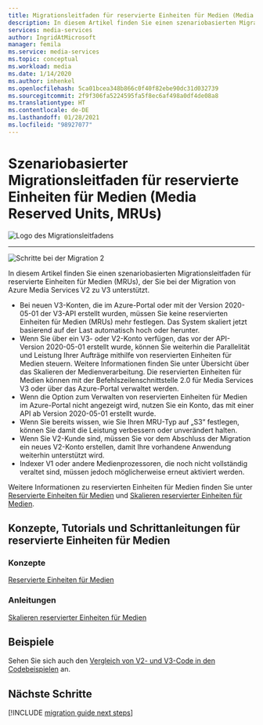 ```yaml
---
title: Migrationsleitfaden für reservierte Einheiten für Medien (Media Reserved Units, MRUs)
description: In diesem Artikel finden Sie einen szenariobasierten Migrationsleitfaden für reservierte Einheiten für Medien (MRUs), der Sie bei der Migration von Azure Media Services V2 zu V3 unterstützt.
services: media-services
author: IngridAtMicrosoft
manager: femila
ms.service: media-services
ms.topic: conceptual
ms.workload: media
ms.date: 1/14/2020
ms.author: inhenkel
ms.openlocfilehash: 5ca01bcea348b866c0f40f82ebe90dc31d032739
ms.sourcegitcommit: 2f9f306fa5224595fa5f8ec6af498a0df4de08a8
ms.translationtype: HT
ms.contentlocale: de-DE
ms.lasthandoff: 01/28/2021
ms.locfileid: "98927077"
---
```

# <a name="media-reserved-units-mrus-scenario-based-migration-guidance"></a>Szenariobasierter Migrationsleitfaden für reservierte Einheiten für Medien (Media Reserved Units, MRUs)

![Logo des Migrationsleitfadens](./media/migration-guide/azure-media-services-logo-migration-guide.svg)

<hr color="#5ea0ef" size="10">

![Schritte bei der Migration 2](./media/migration-guide/steps-4.svg)

In diesem Artikel finden Sie einen szenariobasierten Migrationsleitfaden für reservierte Einheiten für Medien (MRUs), der Sie bei der Migration von Azure Media Services V2 zu V3 unterstützt.

- Bei neuen V3-Konten, die im Azure-Portal oder mit der Version 2020-05-01 der V3-API erstellt wurden, müssen Sie keine reservierten Einheiten für Medien (MRUs) mehr festlegen. Das System skaliert jetzt basierend auf der Last automatisch hoch oder herunter.
- Wenn Sie über ein V3- oder V2-Konto verfügen, das vor der API-Version 2020-05-01 erstellt wurde, können Sie weiterhin die Parallelität und Leistung Ihrer Aufträge mithilfe von reservierten Einheiten für Medien steuern. Weitere Informationen finden Sie unter Übersicht über das Skalieren der Medienverarbeitung. Die reservierten Einheiten für Medien können mit der Befehlszeilenschnittstelle 2.0 für Media Services V3 oder über das Azure-Portal verwaltet werden.  
- Wenn die Option zum Verwalten von reservierten Einheiten für Medien im Azure-Portal nicht angezeigt wird, nutzen Sie ein Konto, das mit einer API ab Version 2020-05-01 erstellt wurde.
- Wenn Sie bereits wissen, wie Sie Ihren MRU-Typ auf „S3“ festlegen, können Sie damit die Leistung verbessern oder unverändert halten.
- Wenn Sie V2-Kunde sind, müssen Sie vor dem Abschluss der Migration ein neues V2-Konto erstellen, damit Ihre vorhandene Anwendung weiterhin unterstützt wird. 
- Indexer V1 oder andere Medienprozessoren, die noch nicht vollständig veraltet sind, müssen jedoch möglicherweise erneut aktiviert werden. 

Weitere Informationen zu reservierten Einheiten für Medien finden Sie unter [Reservierte Einheiten für Medien](concept-media-reserved-units.md) und [Skalieren reservierter Einheiten für Medien](media-reserved-units-cli-how-to.md).

## <a name="mru-concepts-tutorials-and-how-to-guides"></a>Konzepte, Tutorials und Schrittanleitungen für reservierte Einheiten für Medien

### <a name="concepts"></a>Konzepte

[Reservierte Einheiten für Medien](concept-media-reserved-units.md)

### <a name="how-to-guides"></a>Anleitungen

[Skalieren reservierter Einheiten für Medien](media-reserved-units-cli-how-to.md)

## <a name="samples"></a>Beispiele

Sehen Sie sich auch den [Vergleich von V2- und V3-Code in den Codebeispielen](migrate-v-2-v-3-migration-samples.md) an.

## <a name="next-steps"></a>Nächste Schritte

[!INCLUDE [migration guide next steps](./includes/migration-guide-next-steps.md)]
